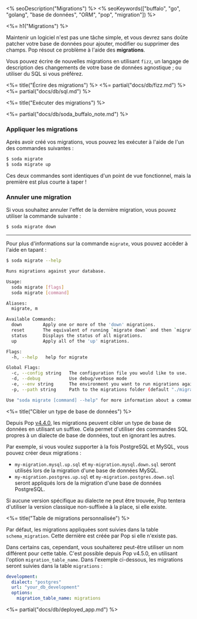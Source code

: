 <% seoDescription("Migrations") %>
<% seoKeywords(["buffalo", "go", "golang", "base de données", "ORM", "pop", "migration"]) %>

<%= h1("Migrations") %>

Maintenir un logiciel n'est pas une tâche simple, et vous devrez sans doûte patcher votre base de données pour ajouter, modifier ou supprimer des champs. Pop résout ce problème à l'aide des **migrations**.

Vous pouvez écrire de nouvelles migrations en utilisant `fizz`, un langage de description des changements de votre base de données agnostique ; ou utiliser du SQL si vous préférez.

<%= title("Écrire des migrations") %>
<%= partial("docs/db/fizz.md") %>
<%= partial("docs/db/sql.md") %>

<%= title("Exécuter des migrations") %>

<%= partial("docs/db/soda_buffalo_note.md") %>

### Appliquer les migrations
Après avoir créé vos migrations, vous pouvez les exécuter à l'aide de l'un des commandes suivantes :

```bash
$ soda migrate
$ soda migrate up
```

Ces deux commandes sont identiques d'un point de vue fonctionnel, mais la première est plus courte à taper !

### Annuler une migration
Si vous souhaitez annuler l'effet de la dernière migration, vous pouvez utiliser la commande suivante :

```bash
$ soda migrate down
```

---

Pour plus d'informations sur la commande `migrate`, vous pouvez accéder à l'aide en tapant :

```bash
$ soda migrate --help

Runs migrations against your database.

Usage:
  soda migrate [flags]
  soda migrate [command]

Aliases:
  migrate, m

Available Commands:
  down        Apply one or more of the 'down' migrations.
  reset       The equivalent of running `migrate down` and then `migrate up`
  status      Displays the status of all migrations.
  up          Apply all of the 'up' migrations.

Flags:
  -h, --help   help for migrate

Global Flags:
  -c, --config string   The configuration file you would like to use.
  -d, --debug           Use debug/verbose mode
  -e, --env string      The environment you want to run migrations against. Will use $GO_ENV if set. (default "development")
  -p, --path string     Path to the migrations folder (default "./migrations")

Use "soda migrate [command] --help" for more information about a command.
```

<%= title("Cibler un type de base de données") %>

Depuis Pop [v4.4.0](https://github.com/gobuffalo/pop/releases/tag/v4.4.0), les migrations peuvent cibler un type de base de données en utilisant un suffixe. Cela permet d'utiliser des commandes SQL propres à un dialecte de base de données, tout en ignorant les autres.

Par exemple, si vous voulez supporter à la fois PostgreSQL et MySQL, vous pouvez créer deux migrations :

* `my-migration.mysql.up.sql` et `my-migration.mysql.down.sql` seront utilisés lors de la migration d'une base de données MySQL.
* `my-migration.postgres.up.sql` et `my-migration.postgres.down.sql` seront appliqués lors de la migration d'une base de données PostgreSQL.

Si aucune version spécifique au dialecte ne peut être trouvée, Pop tentera d'utiliser la version classique non-suffixée à la place, si elle existe.

<%= title("Table de migrations personnalisée") %>

Par défaut, les migrations appliquées sont suivies dans la table `schema_migration`. Cette dernière est créée par Pop si elle n'existe pas.

Dans certains cas, cependant, vous souhaiterez peut-être utiliser un nom différent pour cette table. C'est possible depuis Pop v4.5.0, en utilisant l'option `migration_table_name`. Dans l'exemple ci-dessous, les migrations seront suivies dans la table `migrations` :

```yaml
development:
  dialect: "postgres"
  url: "your_db_development"
  options:
    migration_table_name: migrations
```

<%= partial("docs/db/deployed_app.md") %>